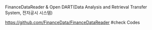 FinanceDataReader & Open DART(Data Analysis and Retrieval Transfer System, 전자공시 시스템)

https://github.com/FinanceData/FinanceDataReader #check Codes
